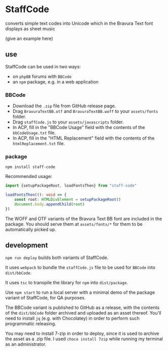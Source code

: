 # StaffCode

converts simple text codes into Unicode which in the Bravura Text font displays as sheet music

(give an example here)

## use

StaffCode can be used in two ways:
- on `phpBB` forums with `BBCode`
- an `npm` package, e.g. in a web application

### BBCode

- Download the `.zip` file from GitHub release page.
- Drag `BravuraTextBB.otf` and `BravuraTextBB.woff` to your `assets/fonts` folder.
- Drag `staffCode.js` to your `assets/javascripts` folder.
- In ACP, fill in the "BBCode Usage" field with the contents of the `bbCodeUsage.txt` file.
- In ACP, fill in the "HTML Replacement" field with the contents of the `htmlReplacement.txt` file.

### package

```shell
npm install staff-code
```

Recommended usage:

```ts
import {setupPackageRoot, loadFontsThen} from "staff-code"

loadFontsThen((): void => {
    const root: HTMLDivElement = setupPackageRoot()
    document.body.appendChild(root)
})
```

The WOFF and OTF variants of the Bravura Text BB font are included in the package. You should serve them at `assets/fonts/*` for them to be automatically picked up.

## development

`npm run deploy` builds both variants of StaffCode.

It uses `webpack` to bundle the `staffCode.js` file to be used for `BBCode` into `dist/bbCode`.

It uses `tsc` to transpile the library for `npm` into `dist/package`.

Use `npm start` to run a local server with a minimal demo of the package variant of StaffCode, for QA purposes.

The BBCode variant is published to GitHub as a release, with the contents of the `dist/bbCode` folder archived and uploaded as an asset thereof. You'll need to install `jq` (e.g. with Chocolatey) in order to perform such programmatic releasing.

You may need to install 7-zip in order to deploy, since it is used to archive the asset as a .zip file. I used `choco install 7zip` while running my terminal as an administrator.
